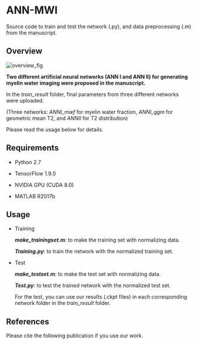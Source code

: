 # ANN-MWI
Source code to train and test the network (.py), and data preprocessing (.m) from the manuscript.



Overview
---------
![overview_fig](https://user-images.githubusercontent.com/49778751/56625868-38699e80-667a-11e9-8ea2-954fd8275e89.png)

**Two different artificial neural networks (ANN I and ANN II) for generating myelin water imaging were proposed in the manuscript.**

In the *train_result* folder, final parameters from three different networks were uploaded.

(Three networks: *ANNI_mwf* for myelin water fraction, *ANNI_ggm* for geometric mean T2, and *ANNII* for T2 distribution)

Please read the usage below for details.



Requirements
---------
* Python 2.7

* TensorFlow 1.9.0

* NVIDIA GPU (CUDA 8.0)

* MATLAB R2017b



Usage
---------
* Training

  ***make_trainingset.m***: to make the training set with normalizing data.

  ***Training.py***: to train the network with the normalized training set.



* Test

  ***make_testset.m***: to make the test set with normalizing data.

  ***Test.py***: to test the trained network with the normalized test set.

     For the test, you can use our results (.ckpt files) in each corresponding network folder in the *train_result* folder.
               


References
---------
Please cite the following publication if you use our work.
